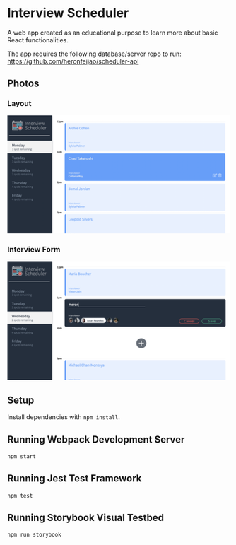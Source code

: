 # Interview Scheduler
A web app created as an educational purpose to learn more about basic React functionalities.

The app requires the following database/server repo to run:
https://github.com/heronfeijao/scheduler-api

## Photos

### Layout
!["Screenshot of layout"](./docs/Layout.png)

### Interview Form
!["Screenshot of form"](./docs/Add-Interview.png)


## Setup

Install dependencies with `npm install`.

## Running Webpack Development Server

```sh
npm start
```

## Running Jest Test Framework

```sh
npm test
```

## Running Storybook Visual Testbed

```sh
npm run storybook
```
